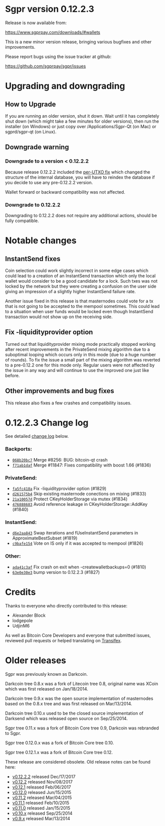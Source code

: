 Sgpr version 0.12.2.3
==========================

Release is now available from:

  <https://www.sgprpay.com/downloads/#wallets>

This is a new minor version release, bringing various bugfixes and other
improvements.

Please report bugs using the issue tracker at github:

  <https://github.com/sgprpay/sgpr/issues>


Upgrading and downgrading
=========================

How to Upgrade
--------------

If you are running an older version, shut it down. Wait until it has completely
shut down (which might take a few minutes for older versions), then run the
installer (on Windows) or just copy over /Applications/Sgpr-Qt (on Mac) or
sgprd/sgpr-qt (on Linux).

Downgrade warning
-----------------

### Downgrade to a version < 0.12.2.2

Because release 0.12.2.2 included the [per-UTXO fix](release-notes/sgpr/release-notes-0.12.2.2.md#per-utxo-fix)
which changed the structure of the internal database, you will have to reindex
the database if you decide to use any pre-0.12.2.2 version.

Wallet forward or backward compatibility was not affected.

### Downgrade to 0.12.2.2

Downgrading to 0.12.2.2 does not require any additional actions, should be
fully compatible.

Notable changes
===============

InstantSend fixes
-----------------

Coin selection could work slightly incorrect in some edge cases which could
lead to a creation of an InstantSend transaction which only the local wallet
would consider to be a good candidate for a lock. Such txes was not locked by
the network but they were creating a confusion on the user side giving an
impression of a slightly higher InstantSend failure rate.

Another issue fixed in this release is that masternodes could vote for a tx
that is not going to be accepted to the mempool sometimes. This could lead to
a situation when user funds would be locked even though InstantSend transaction
would not show up on the receiving side.

Fix -liquidityprovider option
-----------------------------

Turned out that liquidityprovider mixing mode practically stopped working after
recent improvements in the PrivateSend mixing algorithm due to a suboptimal
looping which occurs only in this mode (due to a huge number of rounds). To fix
the issue a small part of the mixing algorithm was reverted to a pre-0.12.2 one
for this mode only. Regular users were not affected by the issue in any way and
will continue to use the improved one just like before.

Other improvements and bug fixes
--------------------------------

This release also fixes a few crashes and compatibility issues.


0.12.2.3 Change log
===================

See detailed [change log](https://github.com/sgprpay/sgpr/compare/v0.12.2.2...fexchange:v0.12.2.3) below.

### Backports:
- [`068b20bc7`](https://github.com/sgprpay/sgpr/commit/068b20bc7) Merge #8256: BUG: bitcoin-qt crash
- [`f71ab1daf`](https://github.com/sgprpay/sgpr/commit/f71ab1daf) Merge #11847: Fixes compatibility with boost 1.66 (#1836)

### PrivateSend:
- [`fa5fc418a`](https://github.com/sgprpay/sgpr/commit/fa5fc418a) Fix -liquidityprovider option (#1829)
- [`d261575b4`](https://github.com/sgprpay/sgpr/commit/d261575b4) Skip existing masternode conections on mixing (#1833)
- [`21a10057d`](https://github.com/sgprpay/sgpr/commit/21a10057d) Protect CKeyHolderStorage via mutex (#1834)
- [`476888683`](https://github.com/sgprpay/sgpr/commit/476888683) Avoid reference leakage in CKeyHolderStorage::AddKey (#1840)

### InstantSend:
- [`d6e2aa843`](https://github.com/sgprpay/sgpr/commit/d6e2aa843) Swap iterations and fUseInstantSend parameters in ApproximateBestSubset (#1819)
- [`c9bafe154`](https://github.com/sgprpay/sgpr/commit/c9bafe154) Vote on IS only if it was accepted to mempool (#1826)

### Other:
- [`ada41c3af`](https://github.com/sgprpay/sgpr/commit/ada41c3af) Fix crash on exit when -createwalletbackups=0 (#1810)
- [`63e0e30e3`](https://github.com/sgprpay/sgpr/commit/63e0e30e3) bump version to 0.12.2.3 (#1827)

Credits
=======

Thanks to everyone who directly contributed to this release:

- Alexander Block
- lodgepole
- UdjinM6

As well as Bitcoin Core Developers and everyone that submitted issues,
reviewed pull requests or helped translating on
[Transifex](https://www.transifex.com/projects/p/sgpr/).


Older releases
==============

Sgpr was previously known as Darkcoin.

Darkcoin tree 0.8.x was a fork of Litecoin tree 0.8, original name was XCoin
which was first released on Jan/18/2014.

Darkcoin tree 0.9.x was the open source implementation of masternodes based on
the 0.8.x tree and was first released on Mar/13/2014.

Darkcoin tree 0.10.x used to be the closed source implementation of Darksend
which was released open source on Sep/25/2014.

Sgpr tree 0.11.x was a fork of Bitcoin Core tree 0.9,
Darkcoin was rebranded to Sgpr.

Sgpr tree 0.12.0.x was a fork of Bitcoin Core tree 0.10.

Sgpr tree 0.12.1.x was a fork of Bitcoin Core tree 0.12.

These release are considered obsolete. Old release notes can be found here:

- [v0.12.2.2](release-notes/sgpr/release-notes-0.12.2.2.md) released Dec/17/2017
- [v0.12.2](release-notes/sgpr/release-notes-0.12.2.md) released Nov/08/2017
- [v0.12.1](release-notes/sgpr/release-notes-0.12.1.md) released Feb/06/2017
- [v0.12.0](release-notes/sgpr/release-notes-0.12.0.md) released Jun/15/2015
- [v0.11.2](release-notes/sgpr/release-notes-0.11.2.md) released Mar/04/2015
- [v0.11.1](release-notes/sgpr/release-notes-0.11.1.md) released Feb/10/2015
- [v0.11.0](release-notes/sgpr/release-notes-0.11.0.md) released Jan/15/2015
- [v0.10.x](release-notes/sgpr/release-notes-0.10.0.md) released Sep/25/2014
- [v0.9.x](release-notes/sgpr/release-notes-0.9.0.md) released Mar/13/2014

